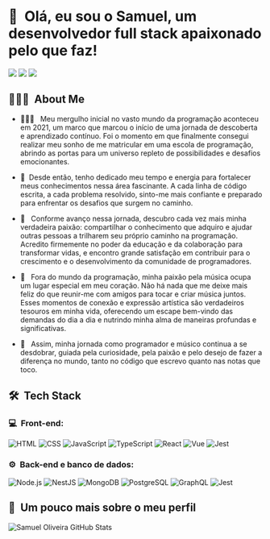<h1>👋 &nbsp;Olá, eu sou o Samuel, um desenvolvedor full stack apaixonado pelo que faz!</h1>
<p align="left">
<a href="https://www.instagram.com/samuel_oliveiraa_?igsh=MXdseTc0bDZxazMzNA=="><img src="https://img.shields.io/badge/-@samueloliveira_-E4405F?style=flat-square&logo=Instagram&logoColor=white"/></a>
<a href="https://www.linkedin.com/in/samuel-oliveira-lopes"><img src="https://img.shields.io/badge/-samuel_oliveira-0077B5?style=flat-square&logo=Linkedin&logoColor=white"/></a>
<a href="mailto:samueloliveira3020@gmail.com"><img src="https://img.shields.io/badge/-samueloliveira3020@gmail.com-D14836?style=flat-square&logo=Gmail&logoColor=white"/></a>

</p>

<h2> 👨🏻‍💻 &nbsp;About Me </h2>

- 👨🏻‍💻 &nbsp; Meu mergulho inicial no vasto mundo da programação aconteceu em 2021, um marco que marcou o início de uma jornada de descoberta e aprendizado contínuo. Foi o momento em que finalmente consegui realizar meu sonho de me matricular em uma escola de programação, abrindo as portas para um universo repleto de possibilidades e desafios emocionantes.

- 🎯&nbsp; Desde então, tenho dedicado meu tempo e energia para fortalecer meus conhecimentos nessa área fascinante. A cada linha de código escrita, a cada problema resolvido, sinto-me mais confiante e preparado para enfrentar os desafios que surgem no caminho.

- 💚 &nbsp; Conforme avanço nessa jornada, descubro cada vez mais minha verdadeira paixão: compartilhar o conhecimento que adquiro e ajudar outras pessoas a trilharem seu próprio caminho na programação. Acredito firmemente no poder da educação e da colaboração para transformar vidas, e encontro grande satisfação em contribuir para o crescimento e o desenvolvimento da comunidade de programadores.
- 🎼 &nbsp; Fora do mundo da programação, minha paixão pela música ocupa um lugar especial em meu coração. Não há nada que me deixe mais feliz do que reunir-me com amigos para tocar e criar música juntos. Esses momentos de conexão e expressão artística são verdadeiros tesouros em minha vida, oferecendo um escape bem-vindo das demandas do dia a dia e nutrindo minha alma de maneiras profundas e significativas.
- 🚀 &nbsp; Assim, minha jornada como programador e músico continua a se desdobrar, guiada pela curiosidade, pela paixão e pelo desejo de fazer a diferença no mundo, tanto no código que escrevo quanto nas notas que toco.

<h2> 🛠 &nbsp;Tech Stack</h2>
<h3>💻 &nbsp;Front-end:</h3>

![HTML](https://img.shields.io/badge/-HTML-333333?style=flat&logo=HTML5)
![CSS](https://img.shields.io/badge/-CSS-333333?style=flat&logo=CSS3&logoColor=1572B6)
![JavaScript](https://img.shields.io/badge/-JavaScript-333333?style=flat&logo=javascript)
![TypeScript](https://img.shields.io/badge/-TypeScript-333333?style=flat&logo=typescript&logoColor=2D79C7)
![React](https://img.shields.io/badge/-React-333333?style=flat&logo=react)
![Vue](https://img.shields.io/badge/-Vue-333333?style=flat&logo=vue.js)
![Jest](https://img.shields.io/badge/-Jest-333333?style=flat&logo=jest&logoColor=E535AB)

<h3>⚙️ &nbsp;Back-end e banco de dados:</h3>

![Node.js](https://img.shields.io/badge/-Node.js-333333?style=flat&logo=node.js)
![NestJS](https://img.shields.io/badge/-NestJS-333333?style=flat&logo=nestjs&logoColor=E535AB)
![MongoDB](https://img.shields.io/badge/-MongoDB-333333?style=flat&logo=mongodb)
![PostgreSQL](https://img.shields.io/badge/-PostgreSQL-333333?style=flat&logo=postgresql)
![GraphQL](https://img.shields.io/badge/-GraphQL-333333?style=flat&logo=graphql&logoColor=E535AB)
![Jest](https://img.shields.io/badge/-Jest-333333?style=flat&logo=jest&logoColor=E535AB)

<h2>🚀 &nbsp;Um pouco mais sobre o meu perfil</h2>

![Samuel Oliveira GitHub Stats](https://github-readme-stats.vercel.app/api?username=samuelOli&show_icons=true&theme=dracula)
